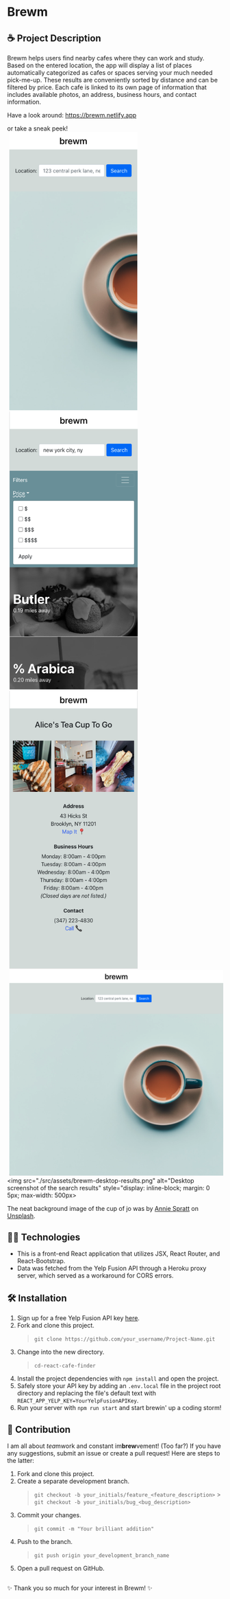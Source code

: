 # Brewm

## ☕️ Project Description

Brewm helps users find nearby cafes where they can work and study. Based on the entered location, the app will display a list of places automatically categorized as cafes or spaces serving your much needed pick-me-up. These results are conveniently sorted by distance and can be filtered by price. Each cafe is linked to its own page of information that includes available photos, an address, business hours, and contact information.

Have a look around: https://brewm.netlify.app

or take a sneak peek!
<br/>
<img src="./src/assets/brewm-mobile-home.png" alt="Mobile screenshot of the home page" style="display: inline-block; margin: 0 5px; max-width: 300px">
<img src="./src/assets/brewm-mobile-results.png" alt="Mobile screenshot of the search results" style="display: inline-block; margin: 0 5px; max-width: 300px">
<img src="./src/assets/brewm-mobile-details.png" alt="Mobile screenshot of the details page" style="display: inline-block; margin: 0 5px; max-width: 300px">
<img src="./src/assets/brewm-desktop-home.png" alt="Desktop screenshot of the home page" style="display: inline-block; margin: 0 5px; max-width: 500px">
<img src="./src/assets/brewm-desktop-results.png" alt="Desktop screenshot of the search results" style="display: inline-block; margin: 0 5px; max-width: 500px>

The neat background image of the cup of jo was by <a href="https://unsplash.com/@anniespratt?utm_source=unsplash&utm_medium=referral&utm_content=creditCopyText">Annie Spratt</a> on <a href="https://unsplash.com/s/photos/coffee-minimal?utm_source=unsplash&utm_medium=referral&utm_content=creditCopyText">Unsplash</a>.

## 👩‍💻 Technologies

- This is a front-end React application that utilizes JSX, React Router, and React-Bootstrap.
- Data was fetched from the Yelp Fusion API through a Heroku proxy server, which served as a workaround for CORS errors.

## 🛠 Installation

1.  Sign up for a free Yelp Fusion API key [here](https://www.yelp.com/developers/documentation/v3/get_started).
2.  Fork and clone this project.
    > `git clone https://github.com/your_username/Project-Name.git`
3.  Change into the new directory.
    > `cd-react-cafe-finder`
4.  Install the project dependencies with `npm install` and open the project.
5.  Safely store your API key by adding an `.env.local` file in the project root directory and replacing the file's default text with `REACT_APP_YELP_KEY=YourYelpFusionAPIKey`.
6.  Run your server with `npm run start` and start brewin' up a coding storm!

## 🤝 Contribution

I am all about <em>tea</em>mwork and constant im<strong>brew</strong>vement! (Too far?) If you have any suggestions, submit an issue or create a pull request! Here are steps to the latter:

1. Fork and clone this project.
2. Create a separate development branch.
   > `git checkout -b your_initials/feature_<feature_description>` > `git checkout -b your_initials/bug_<bug_description>`
3. Commit your changes.
   > `git commit -m "Your brilliant addition"`
4. Push to the branch.
   > `git push origin your_development_branch_name`
5. Open a pull request on GitHub.

##

✨ Thank you so much for your interest in Brewm! ✨